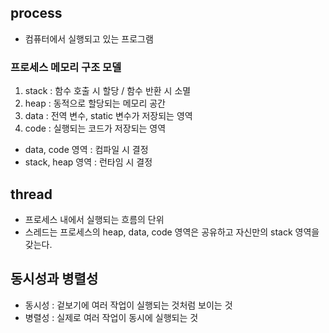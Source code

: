 ## process

- 컴퓨터에서 실행되고 있는 프로그램

### 프로세스 메모리 구조 모델

1. stack : 함수 호출 시 할당 / 함수 반환 시 소멸
2. heap : 동적으로 할당되는 메모리 공간
3. data : 전역 변수, static 변수가 저장되는 영역
4. code : 실행되는 코드가 저장되는 영역

- data, code 영역 : 컴파일 시 결정
- stack, heap 영역 : 런타임 시 결정

## thread

- 프로세스 내에서 실행되는 흐름의 단위
- 스레드는 프로세스의 heap, data, code 영역은 공유하고 자신만의 stack 영역을 갖는다.

## 동시성과 병렬성

- 동시성 : 겉보기에 여러 작업이 실행되는 것처럼 보이는 것
- 병렬성 : 실제로 여러 작업이 동시에 실행되는 것
